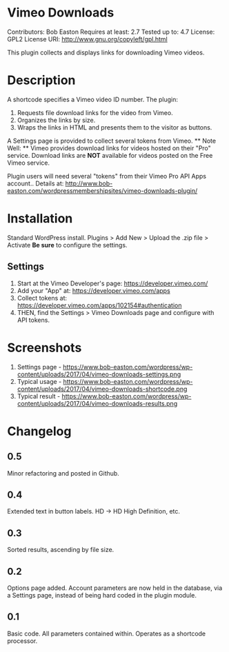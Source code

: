# Vimeo Downloads
Contributors: Bob Easton
Requires at least: 2.7
Tested up to: 4.7
License: GPL2
License URI: http://www.gnu.org/copyleft/gpl.html

This plugin collects and displays links for downloading Vimeo videos.

# Description
A shortcode specifies a Vimeo video ID number.
The plugin:
1. Requests file download links for the video from Vimeo.
2. Organizes the links by size.
3. Wraps the links in HTML and presents them to the visitor as buttons.

A Settings page is provided to collect several tokens from Vimeo.
** Note Well: ** Vimeo provides download links for videos hosted on their "Pro" service. Download links are **NOT** available for videos posted on the Free Vimeo service.

Plugin users will need several \"tokens\" from their Vimeo Pro API Apps account..
Details at: http://www.bob-easton.com/wordpressmembershipsites/vimeo-downloads-plugin/

# Installation
Standard WordPress install.
Plugins > Add New > Upload the .zip file > Activate
**Be sure** to configure the settings.

## Settings
1. Start at the Vimeo Developer's page: https://developer.vimeo.com/
2. Add your "App" at: https://developer.vimeo.com/apps
3. Collect tokens at: https://developer.vimeo.com/apps/102154#authentication
4. THEN, find the Settings > Vimeo Downloads page and configure with API tokens.

# Screenshots
1. Settings page - https://www.bob-easton.com/wordpress/wp-content/uploads/2017/04/vimeo-downloads-settings.png
2. Typical usage - https://www.bob-easton.com/wordpress/wp-content/uploads/2017/04/vimeo-downloads-shortcode.png
3. Typical result - https://www.bob-easton.com/wordpress/wp-content/uploads/2017/04/vimeo-downloads-results.png

# Changelog
## 0.5
Minor refactoring and posted in Github.
## 0.4
Extended text in button labels.  HD ->  HD High Definition, etc.
## 0.3
Sorted results, ascending by file size.
## 0.2
Options page added. Account parameters are now held in the database, via a Settings page, instead of being hard coded in the plugin module.
## 0.1
Basic code. All parameters contained within.
Operates as a shortcode processor.
